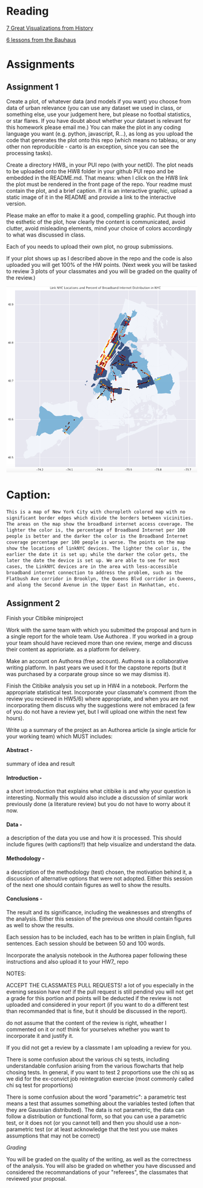 
# Reading
[7 Great Visualizations from History](http://data-informed.com/7-great-visualizations-history)

[6 lessons from the Bauhaus](http://blog.visual.ly/six-lessons-from-the-bauhaus-masters-of-the-persuasive-graphic)

# Assignments
## Assignment 1

Create a plot, of whatever data (and models if you want) you choose from data of urban relevance (you can use any dataset we used in class, or something else, use your judgement here, but please no footbal statistics, or star flares. If you have doubt about whether your dataset is relevant for this homework please email me.) You can make the plot in any coding language you want (e.g. python, javascript, R...), as long as you upload the code that generates the plot onto this repo (which means no tableau, or any other non reproducible - carto is an exception, since you can see the processing tasks).

Create a directory HW8_<netID> in your PUI repo (with your netID). The plot neads to be uploaded onto the HW8 folder in your github PUI repo and be embedded in the README.md. That means: when I click on the HW8 link the plot must be rendered in the front page of the repo. Your readme must contain the plot, and a brief caption. If it is an interactive graphic, upload a static image of it in the README and provide a link to the interactive version.

Please make an effor to make it a good, compelling graphic. Put though into the esthetic of the plot, how clearly the content is communicated, avoid clutter, avoid misleading elements, mind your choice of colors accordingly to what was discussed in class.

Each of you needs to upload their own plot, no group submissions.

If your plot shows up as I described above in the repo and the code is also uploaded you will get 100% of the HW points. (Next week you will be tasked to review 3 plots of your classmates and you will be graded on the quality of the review.)

![main plot](Figure1.PNG)

# Caption: 
    This is a map of New York City with choropleth colored map with no significant border edges which divide the borders between vicinities. The areas on the map show the broadband internet access coverage. The lighter the color is, the percentage of Broadband Internet per 100 people is better and the darker the color is the Broadband Internet coverage percentage per 100 people is worse. The points on the map show the locations of linkNYC devices. The lighter the color is, the earlier the date it is set up; while the darker the color gets, the later the date the device is set up. We are able to see for most cases, the LinkNYC devices are in the area with less-accessible broadband internet connection to address the problem, such as the Flatbush Ave corridor in Brooklyn, the Queens Blvd corridor in Queens, and along the Second Avenue in the Upper East in Manhattan, etc. 


## Assignment 2

Finish your Citibike miniproject

Work with the same team with which you submitted the proposal and turn in a single report for the whole team. Use Authorea . If you worked in a group your team should have recieved more than one review, merge and discuss their content as apprioriate.
as a platform for delivery. 

Make an account on Authorea (free account). Authorea is a collaborative writing platform. In past years we used it for the capstone reports (but it was purchased by a corparate group since so we may dismiss it).

Finish the Citibike analysis you set up in HW4 in a notebook. Perform the appropriate statistical test. Incorporate your classmate's comment (from the review you recieved in HW5/6) where appropriate, and when you are not incorporating them discuss why the suggestions were not embraced (a few of you do not have a review yet, but I will upload one within the next few hours).

Write up a summary of the project as an Authorea article (a single article for your working team) which MUST includes:

#### Abstract - 
summary of idea and result

#### Introduction - 
a short introduction that explains what citibike is and why your question is interesting. Normally this would also include a discussion of similar work previously done (a literature review) but you do not have to worry about it now.

#### Data - 
a description of the data you use and how it is processed. This should include figures (with captions!!) that help visualize and understand the data.

#### Methodology - 
a description of the methodology (test) chosen, the motivation behind it, a discussion of alternative options that were not adopted. Either this session of the next one should contain figures as well to show the results.

#### Conclusions - 
The result and its significance, including the weaknesses and strengths of the analysis. Either this session of the previous one should contain figures as well to show the results.

Each session has to be included, each has to be written in plain English, full sentences. Each session should be between 50 and 100 words.

Incorporate the analysis notebook in the Authorea paper following these instructions and also upload it to your HW7_ repo

NOTES:

ACCEPT THE CLASSMATES PULL REQUESTS! a lot of you especially in the evening session have not! if the pull request is still pendind you will not get a grade for this portion and points will be deducted if the review is not uploaded and considered in your report (if you want to do a different test than recommanded that is fine, but it should be discussed in the report).

do not assume that the content of the review is right, wheather I commented on it or not! think for yourselves whether you want to incorporate it and justify it.

If you did not get a review by a classmate I am uploading a review for you.

There is some confusion about the various chi sq tests, including understandable confusion arising from the various flowcharts that help chosing tests. In general, if you want to test 2 proportions use the chi sq as we did for the ex-convict job reintegration exercise (most commonly called chi sq test for proportions)

There is some confusion about the word "parametric": a parametric test means a test that assumes something about the variables tested (often that they are Gaussian distributed). The data is not parametric, the data can follow a distribution or functional form, so that you can use a parametric test, or it does not (or you cannot tell) and then you should use a non-parametric test (or at least acknowledge that the test you use makes assumptions that may not be correct)

*Grading*

You will be graded on the quality of the writing, as well as the correctness of the analysis. You will also be graded on whether you have discussed and considered the recommandations of your "referees", the classmates that reviewed your proposal.
